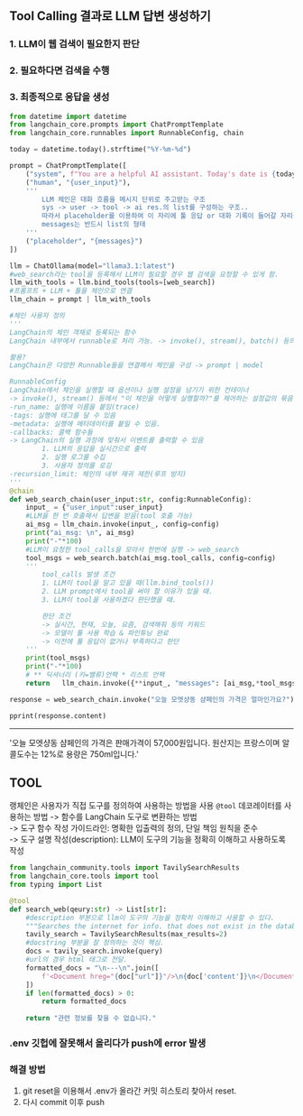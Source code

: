 ## Tool Calling 결과로 LLM 답변 생성하기
### 1. LLM이 웹 검색이 필요한지 판단
### 2. 필요하다면 검색을 수행
### 3. 최종적으로 응답을 생성
```python
from datetime import datetime
from langchain_core.prompts import ChatPromptTemplate
from langchain_core.runnables import RunnableConfig, chain

today = datetime.today().strftime("%Y-%m-%d")

prompt = ChatPromptTemplate([
    ("system", f"You are a helpful AI assistant. Today's date is {today}."),
    ("human", "{user_input}"),
    '''
        LLM 체인은 대화 흐름을 메시지 단위로 주고받는 구조
        sys -> user -> tool -> ai res.의 list를 구성하는 구조.. 
        따라서 placeholder를 이용하여 이 자리에 툴 응답 or 대화 기록이 들어갈 자리를 구성해줌.
        messages는 반드시 list의 형태
    '''
    ("placeholder", "{messages}")
])

llm = ChatOllama(model="llama3.1:latest")
#web_search라는 tool을 등록해서 LLM이 필요할 경우 웹 검색을 요청할 수 있게 함.
llm_with_tools = llm.bind_tools(tools=[web_search])
#프롬프트 + LLM + 툴을 체인으로 연결
llm_chain = prompt | llm_with_tools

#체인 사용자 정의
'''
LangChain의 체인 객채로 등록되는 함수
LangChain 내부에서 runnable로 처리 가능. -> invoke(), stream(), batch() 등의 메서드 사용 가능

활용?
LangChain은 다양한 Runnable들을 연결해서 체인을 구성 -> prompt | model

RunnableConfig
LangChain에서 체인을 실행할 때 옵션이나 실행 설정을 넘기기 위한 컨테이너
-> invoke(), stream() 등에서 "이 체인을 어떻게 실행할까?"를 제어하는 설정값의 묶음.
-run_name: 실행에 이름을 붙임(trace)
-tags: 실행에 태그를 달 수 있음
-metadata: 실행에 메타데이터를 붙일 수 있음.
-callbacks: 콜백 함수들
-> LangChain의 실행 과정에 맞춰서 이벤트를 출력할 수 있음
        1. LLM의 응답을 실시간으로 출력
        2. 실행 로그를 수집
        3. 사용자 정의를 로깅
-recursion_limit: 체인의 내부 재귀 제한(루프 방지)
'''
@chain
def web_search_chain(user_input:str, config:RunnableConfig):
    input_ = {"user_input":user_input}
    #LLM을 한 번 호출해서 답변을 받음(tool 호출 가능)
    ai_msg = llm_chain.invoke(input_, config=config)
    print("ai_msg: \n", ai_msg)
    print("-"*100)
    #LLM이 요청한 tool_calls을 모아서 한번에 실행 -> web_search
    tool_msgs = web_search.batch(ai_msg.tool_calls, config=config)
    ''' 
        tool_calls 발생 조건
        1. LLM이 tool을 알고 있을 때(llm.bind_tools())
        2. LLM prompt에서 tool을 써야 할 이유가 있을 때.
        3. LLM이 tool을 사용하겠다 판단했을 때.

        판단 조건
        -> 실시간, 현재, 오늘, 요즘, 검색해줘 등의 키워드
        -> 모델이 툴 사용 학습 & 파인튜닝 완료
        -> 이전에 툴 응답이 없거나 부족하다고 판단
    '''
    print(tool_msgs)
    print("-"*100)
    # ** 딕셔너리 (키=밸류)언팩 * 리스트 언팩
    return   llm_chain.invoke({**input_, "messages": [ai_msg,*tool_msgs]}, config=config)

response = web_search_chain.invoke("오늘 모엣샹동 샴페인의 가격은 얼마인가요?")

pprint(response.content)

```
----------------------------------------------------------------------------------------------------
'오늘 모엣샹동 샴페인의 가격은 판매가격이 57,000원입니다. 원산지는 프랑스이며 알콜도수는 12%로 용량은 750ml입니다.'

## TOOL
랭체인은 사용자가 직접 도구를 정의하여 사용하는 방법을 사용
`@tool` 데코레이터를 사용하는 방법
-> 함수를 LangChain 도구로 변환하는 방법 <br>
-> 도구 함수 작성 가이드라인: 명확한 입출력의 정의, 단일 책임 원칙을 준수 <br>
-> 도구 설명 작성(description): LLM이 도구의 기능을 정확히 이해하고 사용하도록 작성 <br>

```python
from langchain_community.tools import TavilySearchResults
from langchain_core.tools import tool
from typing import List

@tool
def search_web(qeury:str) -> List[str]:
    #description 부분으로 llm이 도구의 기능을 정확히 이해하고 사용할 수 있다.
    """Searches the internet for info. that does not exist in the database or for the latest info."""
    tavily_search = TavilySearchResults(max_results=2)
    #docstring 부분을 잘 정의하는 것이 핵심.
    docs = tavily_search.invoke(query)
    #url의 경우 html 태그로 전달.
    formatted_docs = "\n---\n".join([
        f'<Document hreg="{doc["url"]}"/>\n{doc['content']}\n</Document>' for doc in docs
    ])
    if len(formatted_docs) > 0:
        return formatted_docs
    
    return "관련 정보를 찾을 수 없습니다."

```

### .env 깃헙에 잘못해서 올리다가 push에 error 발생
### 해결 방법
1. git reset을 이용해서 .env가 올라간 커밋 히스토리 찾아서 reset.
2. 다시 commit 이후 push